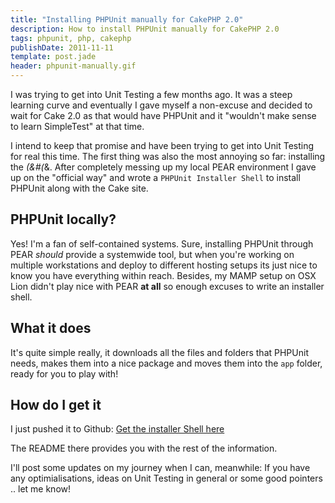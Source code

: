 ```yaml
---
title: "Installing PHPUnit manually for CakePHP 2.0"
description: How to install PHPUnit manually for CakePHP 2.0
tags: phpunit, php, cakephp
publishDate: 2011-11-11
template: post.jade
header: phpunit-manually.gif
---
```


I was trying to get into Unit Testing a few months ago. It was a steep learning curve and eventually I gave myself a non-excuse and decided to wait for Cake 2.0 as that would have PHPUnit and it "wouldn't make sense to learn SimpleTest" at that time.

I intend to keep that promise and have been trying to get into Unit Testing for real this time. The first thing was also the most annoying so far: installing the *(&#(*&. After completely messing up my local PEAR environment I gave up on the "official way" and wrote a `PHPUnit Installer Shell` to install PHPUnit along with the Cake site.

## PHPUnit locally?

Yes! I'm a fan of self-contained systems. Sure, installing PHPUnit through PEAR *should* provide a systemwide tool, but when you're working on multiple workstations and deploy to different hosting setups its just nice to know you have everything within reach. Besides, my MAMP setup on OSX Lion didn't play nice with PEAR **at all** so enough excuses to write an installer shell.

## What it does

It's quite simple really, it downloads all the files and folders that PHPUnit needs, makes them into a nice package and moves them into the `app` folder, ready for you to play with!

## How do I get it

I just pushed it to Github: [Get the installer Shell here](https://github.com/Hyra/PHPUnit-Cake2)

The README there provides you with the rest of the information.

I'll post some updates on my journey when I can, meanwhile: If you have any optimialisations, ideas on Unit Testing in general or some good pointers .. let me know!

[1]: https://github.com/Hyra/PHPUnit-Cake2 "CakePHP 2.0 Installer Shell"
